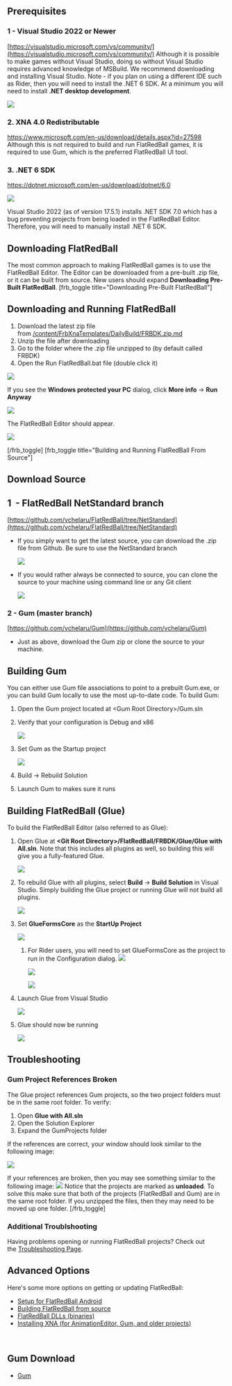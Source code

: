 ## Prerequisites

### 1 - Visual Studio 2022 or Newer

[https://visualstudio.microsoft.com/vs/community/](https://visualstudio.microsoft.com/vs/community/) Although it is possible to make games without Visual Studio, doing so without Visual Studio requires advanced knowledge of MSBuild. We recommend downloading and installing Visual Studio. Note - if you plan on using a different IDE such as Rider, then you will need to install the .NET 6 SDK. At a minimum you will need to install **.NET desktop development**.

![](/media/2021-08-img_610caaac075b7.png)

### 

### 2. XNA 4.0 Redistributable

<https://www.microsoft.com/en-us/download/details.aspx?id=27598> Although this is not required to build and run FlatRedBall games, it is required to use Gum, which is the preferred FlatRedBall UI tool.

### 3. .NET 6 SDK

<https://dotnet.microsoft.com/en-us/download/dotnet/6.0>

![](/media/2023-03-img_6415bcb385f79.png)

Visual Studio 2022 (as of version 17.5.1) installs .NET SDK 7.0 which has a bug preventing projects from being loaded in the FlatRedBall Editor. Therefore, you will need to manually install .NET 6 SDK.

## Downloading FlatRedBall

The most common approach to making FlatRedBall games is to use the FlatRedBall Editor. The Editor can be downloaded from a pre-built .zip file, or it can be built from source. New users should expand **Downloading Pre-Built FlatRedBall**. \[frb_toggle title="Downloading Pre-Built FlatRedBall"\]

## Downloading and Running FlatRedBall

1.  Download the latest zip file from [/content/FrbXnaTemplates/DailyBuild/FRBDK.zip.md](/content/FrbXnaTemplates/DailyBuild/FRBDK.zip.md)
2.  Unzip the file after downloading
3.  Go to the folder where the .zip file unzipped to (by default called FRBDK)
4.  Open the Run FlatRedBall.bat file (double click it)

![](/media/2023-07-img_64b932f820fb5.png)

If you see the **Windows protected your PC** dialog, click **More info** -\> **Run Anyway**

![](/media/2023-07-img_64b938bddd912.png)

The FlatRedBall Editor should appear.

![](/media/2022-12-img_639d07e85b8d9.png)

\[/frb_toggle\] \[frb_toggle title="Building and Running FlatRedBall From Source"\]

## Download Source

### 

## 1  - FlatRedBall NetStandard branch

[https://github.com/vchelaru/FlatRedBall/tree/NetStandard](https://github.com/vchelaru/FlatRedBall/tree/NetStandard)

-   If you simply want to get the latest source, you can download the .zip file from Github. Be sure to use the NetStandard branch

    ![](/media/2020-04-img_5e9090ee03fd4.png)

-   If you would rather always be connected to source, you can clone the source to your machine using command line or any Git client

    ![](/media/2020-04-img_5e90918a30dcb.png)

### 2 - Gum (master branch)

[https://github.com/vchelaru/Gum](https://github.com/vchelaru/Gum)

-   Just as above, download the Gum zip or clone the source to your machine.

## Building Gum

You can either use Gum file associations to point to a prebuilt Gum.exe, or you can build Gum locally to use the most up-to-date code. To build Gum:

1.  Open the Gum project located at \<Gum Root Directory\>/Gum.sln

2.  Verify that your configuration is Debug and x86

    ![](/media/2023-01-img_63c0a48ce7355.png)

3.  Set Gum as the Startup project

    ![](/media/2023-01-img_63c0a4c232125.png)

4.  Build -\> Rebuild Solution

5.  Launch Gum to makes sure it runs

## Building FlatRedBall (Glue)

To build the FlatRedBall Editor (also referred to as Glue):

1.  Open Glue at **\<Git Root Directory\>/FlatRedBall/FRBDK/Glue/Glue with All.sln**. Note that this includes all plugins as well, so building this will give you a fully-featured Glue.

    ![](/media/2020-04-img_5e88de0c12613.png)

2.  To rebuild Glue with all plugins, select **Build** -\> **Build Solution** in Visual Studio. Simply building the Glue project or running Glue will not build all plugins.

    ![](/media/2020-04-img_5e88de8708323.png)

3.  Set **GlueFormsCore** as the ****StartUp Project****

    ![](/media/2020-04-img_5e88dee2ddb7c.png)

    1.  For Rider users, you will need to set GlueFormsCore as the project to run in the Configuration dialog. ![](https://cdn.discordapp.com/attachments/819954682029277185/1059153024741818469/image.png)

        ![](/media/2023-01-img_63b1bbc5166d9.png)

        ![](/media/2023-01-img_63b1bbcfa6175.png)

4.  Launch Glue from Visual Studio

    ![](/media/2023-01-img_63b1b63c992f6.png)

5.  Glue should now be running

    ![](/media/2023-01-img_63b1b711b3416.png)

## Troubleshooting

### Gum Project References Broken

The Glue project references Gum projects, so the two project folders must be in the same root folder. To verify:

1.  Open **Glue with All.sln**
2.  Open the Solution Explorer
3.  Expand the GumProjects folder

If the references are correct, your window should look similar to the following image:

![](/media/2020-04-img_5e9098ba3d6ef.png)

If your references are broken, then you may see something similar to the following image: ![](/media/2020-04-img_5e9098e234103.png) Notice that the projects are marked as **unloaded**. To solve this make sure that both of the projects (FlatRedBall and Gum) are in the same root folder. If you unzipped the files, then they may need to be moved up one folder. \[/frb_toggle\]

### Additional Troublshooting

Having problems opening or running FlatRedBall projects? Check out the [Troubleshooting Page](/uncategorized/troubleshooting-installation.md).

## Advanced Options

Here's some more options on getting or updating FlatRedBall:

-   [Setup for FlatRedBall Android](/documentation/tools/glue-reference/multi-platform/glue-how-to-create-a-flatredball-android-project/android-setup.md)
-   [Building FlatRedBall from source](/flatredball-source.md)
-   [FlatRedBall DLLs (binaries)](/flatredball-dlls.md)
-   [Installing XNA (for AnimationEditor, Gum, and older projects)](/visual-studio-2019-xna-setup.md)

 

## Gum Download

-   [Gum](/content/Tools/Gum/Gum.zip.md)
